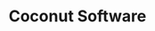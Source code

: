 ---
blog: https://coconutsoftware.com/blog
facebook: https://facebook.com/coconutsoftware
instagram: https://instagram.com/coconutsoftware
linkedin: https://linkedin.com/company/coconut-software
logohandle: coconutsoftware
sort: coconutsoftware
title: Coconut Software
twitter: https://x.com/CoconutSoftware
website: https://www.coconutsoftware.com/
youtube: https://youtube.com/channel/UCOTyEbpi3eIQB15cwgxQOqQ
---